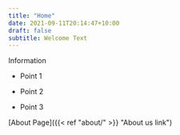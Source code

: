 ```yaml
---
title: "Home"
date: 2021-09-11T20:14:47+10:00
draft: false
subtitle: Welcome Text
---
```


Information

- Point 1

- Point 2

- Point 3

[About Page]({{< ref "about/" >}} "About us link")
<!-- 
[About Page](/about/ "About us link") -->
